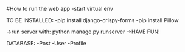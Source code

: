#How to run the web app
-start virtual env
  
  TO BE INSTALLED:
  -pip install django-crispy-forms
  -pip install Pillow

  ->run server with: python manage.py runserver
  ->HAVE FUN!

DATABASE:
-Post
-User
-Profile
